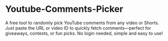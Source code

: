 # Youtube-Comments-Picker
A free tool to randomly pick YouTube comments from any video or Shorts. Just paste the URL or video ID to quickly fetch comments—perfect for giveaways, contests, or fun picks. No login needed, simple and easy to use!
